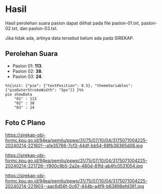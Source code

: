 # Hasil

Hasil perolehan suara paslon dapat dilihat pada file paslon-01.txt, paslon-02.txt, dan paslon-03.txt.

Jika tidak ada, artinya data tersebut belum ada pada SIREKAP.

## Perolehan Suara

 * Paslon 01: **113**.
 * Paslon 02: **38**.
 * Paslon 03: **24**.

```mermaid
%%{init: {"pie": {"textPosition": 0.5}, "themeVariables": {"pieOuterStrokeWidth": "5px"}} }%%
pie showData
    "01" : 113
    "02" : 38
    "03" : 24
```
## Foto C Plano

https://sirekap-obj-formc.kpu.go.id/94ea/pemilu/ppwp/31/75/07/10/04/3175071004225-20240214-221601--a1e35766-7cf3-44df-bb54-68fb36365d06.jpg

https://sirekap-obj-formc.kpu.go.id/94ea/pemilu/ppwp/31/75/07/10/04/3175071004225-20240214-221726--f900c9b5-2a2e-480d-81fd-ab4fc0531054.jpg

https://sirekap-obj-formc.kpu.go.id/94ea/pemilu/ppwp/31/75/07/10/04/3175071004225-20240214-221903--aac6d56f-0c67-444b-a4f9-b63898efd391.jpg
